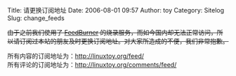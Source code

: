 Title: 请更换订阅地址
Date: 2006-08-01 09:57
Author: toy
Category: Sitelog
Slug: change_feeds

~~由于之前我们使用了 [FeedBurner](http://www.feedburner.com)
的烧录服务，而如今国内却无法正常访问，所以请订阅过本站的朋友及时更换订阅地址。对大家所造成的不便，我们非常抱歉。~~

所有内容的订阅地址为：<http://linuxtoy.org/feed/>  
所有评论的订阅地址为：<http://linuxtoy.org/comments/feed/>
